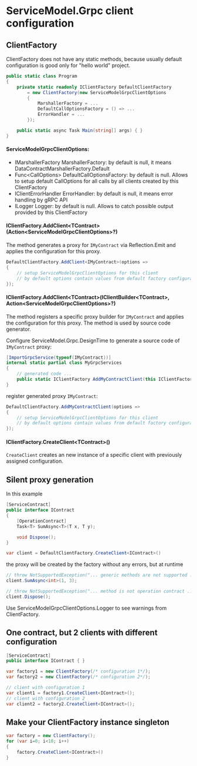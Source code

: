 # ServiceModel.Grpc client configuration

## ClientFactory

ClientFactory does not have any static methods, because usually default configuration is good only for "hello world" project.

``` c#
public static class Program
{
    private static readonly IClientFactory DefaultClientFactory
        = new ClientFactory(new ServiceModelGrpcClientOptions
        {
            MarshallerFactory = ...
            DefaultCallOptionsFactory = () => ...
            ErrorHandler = ...
        });

    public static async Task Main(string[] args) { }
}
```

#### ServiceModelGrpcClientOptions:

- IMarshallerFactory MarshallerFactory: by default is null, it means DataContractMarshallerFactory.Default
- Func\<CallOptions\> DefaultCallOptionsFactory: by default is null. Allows to setup default CallOptions for all calls by all clients created by this ClientFactory
- IClientErrorHandler ErrorHandler: by default is null, it means error handling by gRPC API
- ILogger Logger: by default is null. Allows to catch possible output provided by this ClientFactory

#### IClientFactory.AddClient\<TContract\>(Action\<ServiceModelGrpcClientOptions\>?)

The method generates a proxy for `IMyContract` via Reflection.Emit and applies the configuration for this proxy.

``` c#
DefaultClientFactory.AddClient<IMyContract>(options =>
{
    // setup ServiceModelGrpcClientOptions for this client
    // by default options contain values from default factory configuration
});
```

#### IClientFactory.AddClient\<TContract\>(IClientBuilder\<TContract\>, Action\<ServiceModelGrpcClientOptions\>?)

The method registers a specific proxy builder for `IMyContract` and applies the configuration for this proxy. The method is used by source code generator.

Configure ServiceModel.Grpc.DesignTime to generate a source code of `IMyContract` proxy:

``` c#
[ImportGrpcService(typeof(IMyContract))]
internal static partial class MyGrpcServices
{
    // generated code ...
    public static IClientFactory AddMyContractClient(this IClientFactory clientFactory, Action<ServiceModelGrpcClientOptions> configure = null) {}
}
```

register generated proxy `IMyContract`:

``` c#
DefaultClientFactory.AddMyContractClient(options =>
{
    // setup ServiceModelGrpcClientOptions for this client
    // by default options contain values from default factory configuration
});
```

#### IClientFactory.CreateClient\<TContract\>()

`CreateClient` creates an new instance of a specific client with previously assigned configuration.

## Silent proxy generation

In this example

``` c#
[ServiceContract]
public interface IContract
{
    [OperationContract]
    Task<T> SumAsync<T>(T x, T y);

    void Dispose();
}

var client = DefaultClientFactory.CreateClient<IContract>()
```

the proxy will be created by the factory without any errors, but at runtime

``` c#
// throw NotSupportedException("... generic methods are not supported ...")
client.SumAsync<int>(1, 3);

// throw NotSupportedException("... method is not operation contract ...")
client.Dispose();
```

Use ServiceModelGrpcClientOptions.Logger to see warnings from ClientFactory.

## One contract, but 2 clients with different configuration

``` c#
[ServiceContract]
public interface IContract { }

var factory1 = new ClientFactory(/* configuration 1*/);
var factory2 = new ClientFactory(/* configuration 2*/);

// client with configuration 1
var client1 = factory1.CreateClient<IContract>();
// client with configuration 2
var client2 = factory2.CreateClient<IContract>();
```

## Make your ClientFactory instance singleton

``` c#
var factory = new ClientFactory();
for (var i=0; i<10; i++)
{
    factory.CreateClient<IContract>()
}
```

